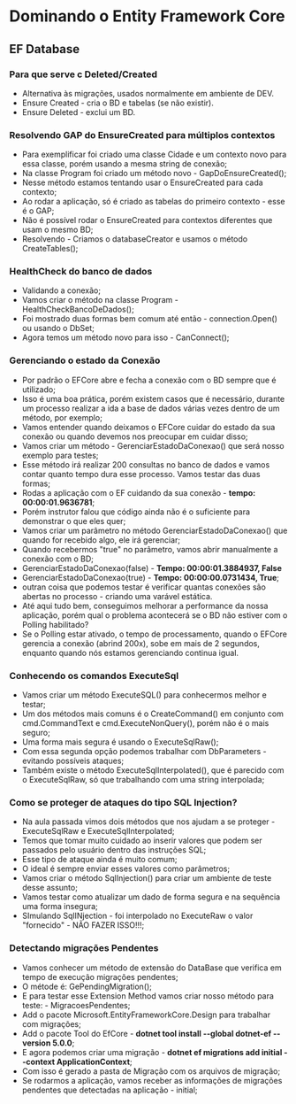 # Dominando o Entity Framework Core

## EF Database

### Para que serve c Deleted/Created

- Alternativa às migrações, usados normalmente em ambiente de DEV.
- Ensure Created - cria o BD e tabelas (se não existir).
- Ensure Deleted - exclui um BD.

### Resolvendo GAP do EnsureCreated para múltiplos contextos

- Para exemplificar foi criado uma classe Cidade e um contexto novo para essa classe, porém usando a mesma string de conexão;
- Na classe Program foi criado um método novo - GapDoEnsureCreated();
- Nesse método estamos tentando usar o EnsureCreated para cada contexto;
- Ao rodar a aplicação, só é criado as tabelas do primeiro contexto - esse é o GAP;
- Não é possível rodar o EnsureCreated para contextos diferentes que usam o mesmo BD;
- Resolvendo - Criamos o databaseCreator e usamos o método CreateTables();

### HealthCheck do banco de dados

- Validando a conexão;
- Vamos criar o método na classe Program - HealthCheckBancoDeDados();
- Foi mostrado duas formas bem comum até então - connection.Open() ou usando o DbSet;
- Agora temos um método novo para isso - CanConnect();

### Gerenciando o estado da Conexão

- Por padrão o EFCore abre e fecha a conexão com o BD sempre que é utilizado;
- Isso é uma boa prática, porém existem casos que é necessário, durante um processo realizar a ida a base de dados várias vezes dentro de um método, por exemplo;
- Vamos entender quando deixamos o EFCore cuidar do estado da sua conexão ou quando devemos nos preocupar em cuidar disso;
- Vamos criar um método - GerenciarEstadoDaConexao() que será nosso exemplo para testes;
- Esse método irá realizar 200 consultas no banco de dados e vamos contar quanto tempo dura esse processo. Vamos testar das duas formas;
- Rodas a aplicação com o EF cuidando da sua conexão - **tempo: 00:00:01.9636781**;
- Porém instrutor falou que código ainda não é o suficiente para demonstrar o que eles quer;
- Vamos criar um parâmetro no método GerenciarEstadoDaConexao() que quando for recebido algo, ele irá gerenciar;
- Quando recebermos "true" no parâmetro, vamos abrir manualmente a conexão com o BD;
- GerenciarEstadoDaConexao(false) - **Tempo: 00:00:01.3884937, False**
- GerenciarEstadoDaConexao(true) - **Tempo: 00:00:00.0731434, True**;
- outran coisa que podemos testar é verificar quantas conexões são abertas no processo - criando uma varável estática.
- Até aqui tudo bem, conseguimos melhorar a performance da nossa aplicação, porém qual o problema acontecerá se o BD não estiver com o Polling habilitado?
- Se o Polling estar ativado, o tempo de processamento, quando o EFCore gerencia a conexão (abrind 200x), sobe em mais de 2 segundos, enquanto quando nós estamos gerenciando continua igual.

### Conhecendo os comandos ExecuteSql

- Vamos criar um método ExecuteSQL() para conhecermos melhor e testar;
- Um dos métodos mais comuns é  o CreateCommand() em conjunto com cmd.CommandText  e cmd.ExecuteNonQuery(), porém não é o mais seguro;
- Uma forma mais segura é usando o ExecuteSqlRaw();
- Com essa segunda opção podemos trabalhar com DbParameters - evitando possíveis ataques;
- Também existe o método ExecuteSqlInterpolated(), que é parecido com o ExecuteSqlRaw, só que trabalhando com uma string interpolada;

### Como se proteger de ataques do tipo SQL Injection?

- Na aula passada vimos dois métodos que nos ajudam a se proteger - ExecuteSqlRaw e ExecuteSqlInterpolated;
- Temos que tomar muito cuidado ao inserir valores que podem ser passados pelo usuário dentro das instruções SQL;
- Esse tipo de ataque ainda é muito comum;
- O ideal é sempre enviar esses valores como parâmetros;
- Vamos criar o método SqlInjection() para criar um ambiente de teste desse assunto;
- Vamos testar como atualizar um dado de forma segura e na sequência uma forma insegura;
- SImulando SqlINjection - foi interpolado no ExecuteRaw o valor "fornecido" - NÃO FAZER ISSO!!!;

### Detectando migrações Pendentes

- Vamos conhecer um método de extensão do DataBase que verifica em tempo de execução migrações pendentes;
- O métode é: GePendingMigration();
- E para testar esse Extension Method vamos criar nosso método para teste: - MigracoesPendentes;
- Add o pacote Microsoft.EntityFrameworkCore.Design para trabalhar com migrações;
- Add o pacote Tool do EfCore - **dotnet tool install --global dotnet-ef --version 5.0.0**;
- E agora podemos criar uma migração - **dotnet ef migrations add initial --context ApplicationContext**;
- Com isso é gerado a pasta de Migração com os arquivos de migração;
- Se rodarmos a aplicação, vamos receber as informações de migrações pendentes que detectadas na aplicação - initial;